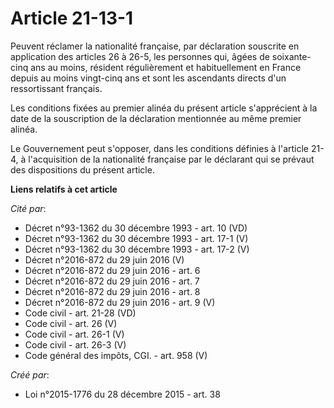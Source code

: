# Article 21-13-1

Peuvent réclamer la nationalité française, par déclaration souscrite en application des articles 26 à 26-5, les personnes
qui, âgées de soixante-cinq ans au moins, résident régulièrement et habituellement en France depuis au moins vingt-cinq ans
et sont les ascendants directs d'un ressortissant français. 

Les conditions fixées au premier alinéa du présent article s'apprécient à la date de la souscription de la déclaration
mentionnée au même premier alinéa. 

Le Gouvernement peut s'opposer, dans les conditions définies à l'article 21-4, à l'acquisition de la nationalité française
par le déclarant qui se prévaut des dispositions du présent article.

**Liens relatifs à cet article**

_Cité par_:

  - Décret n°93-1362 du 30 décembre 1993 - art. 10 (VD)
  - Décret n°93-1362 du 30 décembre 1993 - art. 17-1 (V)
  - Décret n°93-1362 du 30 décembre 1993 - art. 17-2 (V)
  - Décret n°2016-872 du 29 juin 2016 (V)
  - Décret n°2016-872 du 29 juin 2016 - art. 6
  - Décret n°2016-872 du 29 juin 2016 - art. 7
  - Décret n°2016-872 du 29 juin 2016 - art. 8
  - Décret n°2016-872 du 29 juin 2016 - art. 9 (V)
  - Code civil - art. 21-28 (VD)
  - Code civil - art. 26 (V)
  - Code civil - art. 26-1 (V)
  - Code civil - art. 26-3 (V)
  - Code général des impôts, CGI. - art. 958 (V)

_Créé par_:

  - Loi n°2015-1776 du 28 décembre 2015 - art. 38
